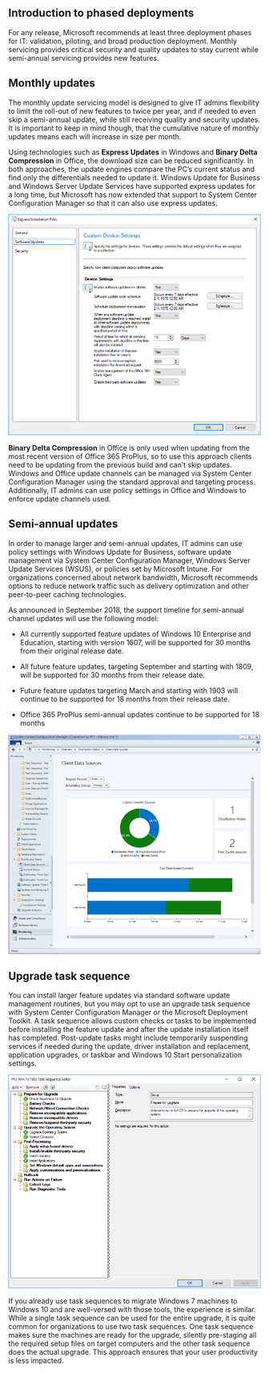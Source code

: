 ## Introduction to phased deployments
For any release, Microsoft recommends at least three deployment phases for IT: validation, piloting, and broad production deployment. Monthly servicing provides critical security and quality updates to stay current while semi-annual servicing provides new features.

## Monthly updates
The monthly update servicing model is designed to give IT admins flexibility to limit the roll-out of new features to twice per year, and if needed to even skip a semi-annual update, while still receiving quality and security updates. It is important to keep in mind though, that the cumulative nature of monthly updates means each will increase in size per month.

Using technologies such as **Express Updates** in Windows and **Binary Delta Compression** in Office, the download size can be reduced significantly. In both approaches, the update engines compare the PC’s current status and find only the differentials needed to update it. Windows Update for Business and Windows Server Update Services have supported express updates for a long time, but Microsoft has now extended that support to System Center Configuration Manager so that it can also use express updates. 

![step-7-1](../media/step-7-1.png)

**Binary Delta Compression** in Office is only used when updating from the most recent version of Office 365 ProPlus, so to use this approach clients need to be updating from the previous build and can’t skip updates. Windows and Office update channels can be managed via System Center Configuration Manager using the standard approval and targeting process. Additionally, IT admins can use policy settings in Office and Windows to enforce update channels used.

## Semi-annual updates
In order to manage larger and semi-annual updates, IT admins can use policy settings with Windows Update for Business, software update management via System Center Configuration Manager, Windows Server Update Services (WSUS), or policies set by Microsoft Intune. For organizations concerned about network bandwidth, Microsoft recommends options to reduce network traffic such as delivery optimization and other peer-to-peer caching technologies.

As announced in September 2018, the support timeline for semi-annual channel updates will use the following model:

- All currently supported feature updates of Windows 10 Enterprise and Education, starting with version 1607, will be supported for 30 months from their original release date.

- All future feature updates, targeting September and starting with 1809, will be supported for 30 months from their release date.

- Future feature updates targeting March and starting with 1903 will continue to be supported for 18 months from their release date.

- Office 365 ProPlus semi-annual updates continue to be supported for 18 months

![step-7-2](../media/step-7-2.png)

## Upgrade task sequence
You can install larger feature updates via standard software update management routines, but you may opt to use an upgrade task sequence with System Center Configuration Manager or the Microsoft Deployment Toolkit. A task sequence allows custom checks or tasks to be implemented before installing the feature update and after the update installation itself has completed. Post-update tasks might include temporarily suspending services if needed during the update, driver installation and replacement, application upgrades, or taskbar and Windows 10 Start personalization settings.

![step-7-3](../media/step-7-3.png)

If you already use task sequences to migrate Windows 7 machines to Windows 10 and are well-versed with those tools, the experience is similar. While a single task sequence can be used for the entire upgrade, it is quite common for organizations to use two task sequences. One task sequence makes sure the machines are ready for the upgrade, silently pre-staging all the required setup files on target computers and the other task sequence does the actual upgrade. This approach ensures that your user productivity is less impacted.
